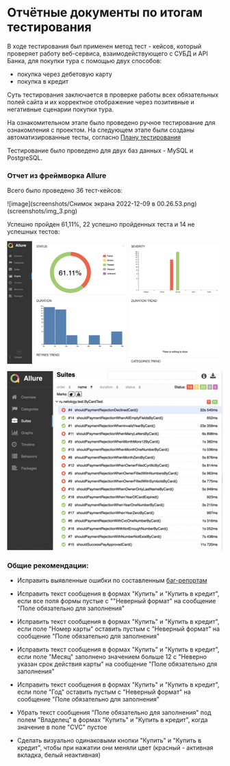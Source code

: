 # Отчётные документы по итогам тестирования

В ходе тестирования был применен метод тест - кейсов, который проверяет работу веб-сервиса, взаимодействующего с СУБД и API Банка, для покупки тура с помощью двух способов:

- покупка через дебетовую карту
- покупка в кредит

Суть тестирования заключается в проверке работы всех обязательных полей сайта и их корректное отображение через позитивные и негативные сценарии покупки тура.

На ознакомительном этапе было проведено ручное тестирование для ознакомления с проектом.
На следующем этапе были созданы автоматизированные тесты, согласно [Плану тестирования](https://github.com/SvetlanaSvetina/Diploma/blob/master/documents/Plan.md) 

Тестирование было проведено для двух баз данных - MySQL и PostgreSQL.

### Отчет из фреймворка Allure

Всего было проведено 36 тест-кейсов:

![image](screenshots/Снимок экрана 2022-12-09 в 00.26.53.png)(screenshots/img_3.png)

Успешно пройден 61,11%, 22 успешно пройденных теста и 14 не успешных тестов:

![image](screenshots/img.png)


![image](screenshots/img_2.png)



### Общие рекомендации:

* Исправить выявленные ошибки по составленным [баг-репортам](https://github.com/SvetlanaSvetina/Diploma/issues/)

* Исправить текст сообщения в формах "Купить" и "Купить в кредит", если все поля формы пустые с ""Неверный формат" на сообщение "Поле обязательно для заполнения"

* Исправить текст сообщения в формах "Купить" и "Купить в кредит", если поле "Номер карты" оставить пустым c "Неверный формат" на сообщение "Поле обязательно для заполнения"

* Исправить текст сообщения в формах "Купить" и "Купить в кредит", если поле "Месяц" заполнено значением больше 12 с "Неверно указан срок действия карты" на сообщение "Поле обязательно для заполнения"

* Исправить текст сообщения в формах "Купить" и "Купить в кредит", если поле "Год" оставить пустым c "Неверный формат" на сообщение "Поле обязательно для заполнения"

* Убрать текст сообщения "Поле обязательно для заполнения" под полем "Владелец" в формах "Купить" и "Купить в кредит", когда значение в поле "CVC" пустое

* Сделать визуально одинаковыми кнопки "Купить" и "Купить в кредит", чтобы при нажатии они меняли цвет (красный - активная вкладка, белый неактивная)